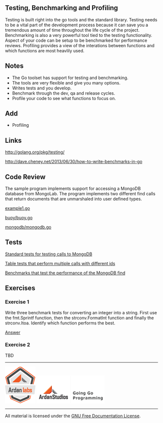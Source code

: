## Testing, Benchmarking and Profiling

Testing is built right into the go tools and the standard library. Testing needs to be a vital part of the development process because it can save you a tremendous amount of time throughout the life cycle of the project. Benchmarking is also a very powerful tool tied to the testing functionality. Aspect of your code can be setup to be benchmarked for performance reviews. Profiling provides a view of the interations between functions and which functions are most heavlily used.

## Notes

* The Go toolset has support for testing and benchmarking.
* The tools are very flexible and give you many options.
* Writes tests and you develop.
* Benchmark through the dev, qa and release cycles.
* Profile your code to see what functions to focus on.

## Add

* Profiling

## Links

http://golang.org/pkg/testing/

http://dave.cheney.net/2013/06/30/how-to-write-benchmarks-in-go

## Code Review

The sample program implements support for accessing a MongoDB database from MongoLab. The program implements two different find calls that return documents that are unmarshaled into user defined types.

[example1.go](example1/example1.go)

[buoy/buoy.go](example1/buoy/buoy.go)

[mongodb/mongodb.go](example1/mongodb/mongodb.go)

## Tests

[Standard tests for testing calls to MongoDB](example1/tests/example1_test.go)

[Table tests that perform multiple calls with different ids](example1/tests/example1_table_test.go)

[Benchmarks that test the performance of the MongoDB find](advanced/tests/example1_bench_test.go)

## Exercises

### Exercise 1
Write three benchmark tests for converting an integer into a string. First use the fmt.Sprintf function, then the strconv.FormatInt function and finally the strconv.Itoa. Identify which function performs the best.

[Answer](exercises/exercise1/bench_test.go)

### Exercise 2
TBD

___
[![GoingGo Training](../00-slides/images/ggt_logo.png)](http://www.goinggotraining.net)
[![Ardan Studios](../00-slides/images/ardan_logo.png)](http://www.ardanstudios.com)
[![GoingGo Blog](../00-slides/images/ggb_logo.png)](http://www.goinggo.net)
___
All material is licensed under the [GNU Free Documentation License](https://github.com/ArdanStudios/gotraining/blob/master/LICENSE).